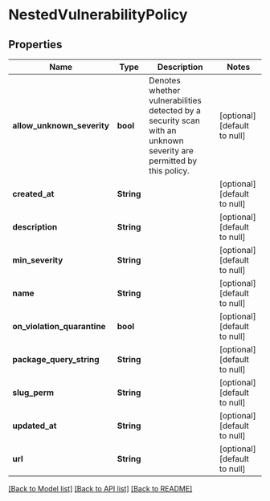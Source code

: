 # NestedVulnerabilityPolicy

## Properties
Name | Type | Description | Notes
------------ | ------------- | ------------- | -------------
**allow_unknown_severity** | **bool** | Denotes whether vulnerabilities detected by a security scan with an unknown severity are permitted by this policy. | [optional] [default to null]
**created_at** | **String** |  | [optional] [default to null]
**description** | **String** |  | [optional] [default to null]
**min_severity** | **String** |  | [optional] [default to null]
**name** | **String** |  | [optional] [default to null]
**on_violation_quarantine** | **bool** |  | [optional] [default to null]
**package_query_string** | **String** |  | [optional] [default to null]
**slug_perm** | **String** |  | [optional] [default to null]
**updated_at** | **String** |  | [optional] [default to null]
**url** | **String** |  | [optional] [default to null]

[[Back to Model list]](../README.md#documentation-for-models) [[Back to API list]](../README.md#documentation-for-api-endpoints) [[Back to README]](../README.md)


